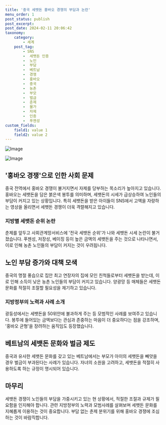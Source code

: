```yaml
---
title: '중국 세뱃돈 홍바오 경쟁의 부담과 논란'
menu_order: 1
post_status: publish
post_excerpt: 
post_date: 2024-02-11 20:06:42
taxonomy:
    category:
        - 세계
    post_tag:
        - SNS
        -  세뱃돈 인증
        -  노인
        -  부담
        -  베트남
        -  경쟁
        -  홍바오
        -  중국
        -  농촌
        -  부모
        -  벌금
        -  춘제
        -  물가
        -  자제
        -  인증
        -  푸젠성
custom_fields:
    field1: value 1
    field2: value 2
---
```


![Image](https://imgnews.pstatic.net/image/277/2024/02/10/0005378447_001_20240210115801300.jpg?type=w647)

![Image](https://imgnews.pstatic.net/image/277/2024/02/10/0005378447_002_20240210115801338.jpg?type=w647)

## '홍바오 경쟁'으로 인한 사회 문제
중국 전역에서 홍바오 경쟁이 불거지면서 자제를 당부하는 목소리가 높아지고 있습니다. 홍바오는 세뱃돈을 담은 붉은색 봉투를 의미하며, 세뱃돈의 시세가 급상승하여 노인들의 부담이 커지고 있는 상황입니다. 특히 세뱃돈을 받은 아이들이 SNS에서 고액을 자랑하는 영상을 올리면서 세뱃돈 경쟁이 더욱 격렬해지고 있습니다.
### 지방별 세뱃돈 순위 논란
춘제를 앞두고 사회관계망서비스에 '전국 세뱃돈 순위'가 나와 세뱃돈 시세 논란이 불거졌습니다. 푸젠성, 저장성, 베이징 등이 높은 금액의 세뱃돈을 주는 것으로 나타나면서, 이로 인해 농촌 노인들의 부담이 커지는 것이 우려됩니다.
## 노인 부담 증가와 대책 모색
중국의 명절 풍습으로 집안 최고 연장자의 집에 모인 친척들로부터 세뱃돈을 받는데, 이로 인해 소득이 낮은 농촌 노인들의 부담이 커지고 있습니다. 양광망 등 매체들은 세뱃돈 문화를 적절히 조절할 필요성을 제기하고 있습니다.
### 지방정부의 노력과 사례 소개
광둥성에서는 세뱃돈을 50위안에 불과하게 주는 등 모범적인 사례를 보여주고 있습니다. 봉투에 들어있는 금액보다는 관심과 존중하는 마음이 더 중요하다는 점을 강조하며, '홍바오 균형'을 장려하는 움직임도 등장했습니다.
## 베트남의 세뱃돈 문화와 벌금 제도
중국과 유사한 세뱃돈 문화를 갖고 있는 베트남에서는 부모가 아이의 세뱃돈을 빼앗을 경우 벌금이 부과된다는 사례가 있습니다. 자녀의 소원을 고려하고, 세뱃돈을 적절히 사용하도록 하는 규정이 명시되어 있습니다.
## 마무리
세뱃돈 경쟁이 노인들의 부담을 가중시키고 있는 현 상황에서, 적절한 조절과 규제가 필요함을 인지해야 합니다. 관련 지방정부의 노력과 모범사례를 살펴보며 세뱃돈 문화를 지혜롭게 이용하는 것이 중요합니다. 부담 없는 춘제 분위기를 위해 홍바오 경쟁에 조심하는 것이 바람직합니다.
